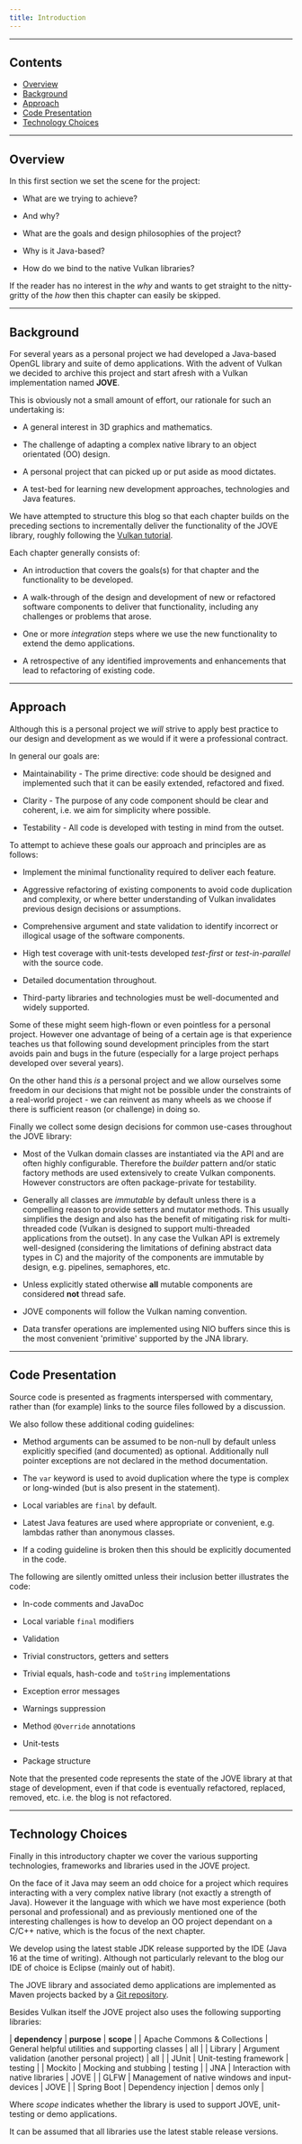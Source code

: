 ```yaml
---
title: Introduction
---
```


---

## Contents

- [Overview](#overview)
- [Background](#background)
- [Approach](#approach)
- [Code Presentation](#code-presentation)
- [Technology Choices](#technology-choices)

---

## Overview

In this first section we set the scene for the project:

* What are we trying to achieve?

* And why?

* What are the goals and design philosophies of the project?

* Why is it Java-based?

* How do we bind to the native Vulkan libraries?

If the reader has no interest in the _why_ and wants to get straight to the nitty-gritty of the _how_ then this chapter can easily be skipped.

---

## Background

For several years as a personal project we had developed a Java-based OpenGL library and suite of demo applications.  With the advent of Vulkan we decided to archive this project and start afresh with a Vulkan implementation named __JOVE__.

This is obviously not a small amount of effort, our rationale for such an undertaking is:

* A general interest in 3D graphics and mathematics.

* The challenge of adapting a complex native library to an object orientated (OO) design.

* A personal project that can picked up or put aside as mood dictates.

* A test-bed for learning new development approaches, technologies and Java features.

We have attempted to structure this blog so that each chapter builds on the preceding sections to incrementally deliver the functionality of the JOVE library, roughly following the [Vulkan tutorial](https://vulkan-tutorial.com/).

Each chapter generally consists of:

* An introduction that covers the goals(s) for that chapter and the functionality to be developed.

* A walk-through of the design and development of new or refactored software components to deliver that functionality, including any challenges or problems that arose.

* One or more _integration_ steps where we use the new functionality to extend the demo applications.

* A retrospective of any identified improvements and enhancements that lead to refactoring of existing code.

---

## Approach

Although this is a personal project we _will_ strive to apply best practice to our design and development as we would if it were a professional contract.

In general our goals are:

* Maintainability - The prime directive: code should be designed and implemented such that it can be easily extended, refactored and fixed.

* Clarity - The purpose of any code component should be clear and coherent, i.e. we aim for simplicity where possible.

* Testability - All code is developed with testing in mind from the outset.

To attempt to achieve these goals our approach and principles are as follows:

* Implement the minimal functionality required to deliver each feature.

* Aggressive refactoring of existing components to avoid code duplication and complexity, or where better understanding of Vulkan invalidates previous design decisions or assumptions.

* Comprehensive argument and state validation to identify incorrect or illogical usage of the software components.

* High test coverage with unit-tests developed _test-first_ or _test-in-parallel_ with the source code.

* Detailed documentation throughout.

* Third-party libraries and technologies must be well-documented and widely supported.

Some of these might seem high-flown or even pointless for a personal project.  However one advantage of being of a certain age is that experience teaches us that following sound development principles from the start avoids pain and bugs in the future (especially for a large project perhaps developed over several years).

On the other hand this _is_ a personal project and we allow ourselves some freedom in our decisions that might not be possible under the constraints of a real-world project - we can reinvent as many wheels as we choose if there is sufficient reason (or challenge) in doing so.

Finally we collect some design decisions for common use-cases throughout the JOVE library:

* Most of the Vulkan domain classes are instantiated via the API and are often highly configurable.  Therefore the _builder_ pattern and/or static factory methods are used extensively to create Vulkan components.  However constructors are often package-private for testability.

* Generally all classes are _immutable_ by default unless there is a compelling reason to provide setters and mutator methods.  This usually simplifies the design and also has the benefit of mitigating risk for multi-threaded code (Vulkan is designed to support multi-threaded applications from the outset).  In any case the Vulkan API is extremely well-designed (considering the limitations of defining abstract data types in C) and the majority of the components are immutable by design, e.g. pipelines, semaphores, etc.

* Unless explicitly stated otherwise __all__ mutable components are considered __not__ thread safe.

* JOVE components will follow the Vulkan naming convention.

* Data transfer operations are implemented using NIO buffers since this is the most convenient 'primitive' supported by the JNA library.

---

## Code Presentation

Source code is presented as fragments interspersed with commentary, rather than (for example) links to the source files followed by a discussion.

We also follow these additional coding guidelines:

* Method arguments can be assumed to be non-null by default unless explicitly specified (and documented) as optional.  Additionally null pointer exceptions are not declared in the method documentation.

* The `var` keyword is used to avoid duplication where the type is complex or long-winded (but is also present in the statement).

* Local variables are `final` by default.

* Latest Java features are used where appropriate or convenient, e.g. lambdas rather than anonymous classes.

* If a coding guideline is broken then this should be explicitly documented in the code.

The following are silently omitted unless their inclusion better illustrates the code:

* In-code comments and JavaDoc

* Local variable `final` modifiers

* Validation

* Trivial constructors, getters and setters

* Trivial equals, hash-code and `toString` implementations

* Exception error messages

* Warnings suppression

* Method `@Override` annotations

* Unit-tests

* Package structure

Note that the presented code represents the state of the JOVE library at that stage of development, even if that code is eventually refactored, replaced, removed, etc.  i.e. the blog is not refactored.

---

## Technology Choices

Finally in this introductory chapter we cover the various supporting technologies, frameworks and libraries used in the JOVE project.

On the face of it Java may seem an odd choice for a project which requires interacting with a very complex native library (not exactly a strength of Java).  However it the language with which we have most experience (both personal and professional) and as previously mentioned one of the interesting challenges is how to develop an OO project dependant on a C/C++ native, which is the focus of the next chapter.

We develop using the latest stable JDK release supported by the IDE (Java 16 at the time of writing).  Although not particularly relevant to the blog our IDE of choice is Eclipse (mainly out of habit).

The JOVE library and associated demo applications are implemented as Maven projects backed by a [Git repository](https://github.com/stridecolossus/JOVE).

Besides Vulkan itself the JOVE project also uses the following supporting libraries:

| __dependency__ | __purpose__ |  __scope__ |
| Apache Commons & Collections  | General helpful utilities and supporting classes | all |
| Library                       | Argument validation (another personal project) | all |
| JUnit                         | Unit-testing framework | testing |
| Mockito                       | Mocking and stubbing | testing |
| JNA                           | Interaction with native libraries | JOVE |
| GLFW                          | Management of native windows and input-devices | JOVE |
| Spring Boot                   | Dependency injection | demos only |

Where _scope_ indicates whether the library is used to support JOVE, unit-testing or demo applications.

It can be assumed that all libraries use the latest stable release versions.

